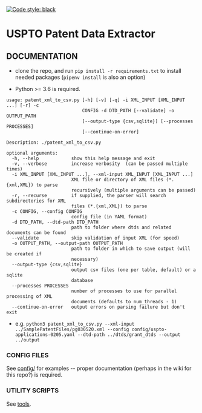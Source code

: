 [![Code style: black](https://img.shields.io/badge/code%20style-black-000000.svg)](https://github.com/psf/black)

# USPTO Patent Data Extractor

## DOCUMENTATION

* clone the repo, and run `pip install -r requirements.txt` to install needed packages (`pipenv install` is also an option)

* Python >= 3.6 is required.

```
usage: patent_xml_to_csv.py [-h] [-v] [-q] -i XML_INPUT [XML_INPUT ...] [-r] -c
                            CONFIG -d DTD_PATH [--validate] -o OUTPUT_PATH
                            [--output-type {csv,sqlite}] [--processes PROCESSES]
                            [--continue-on-error]

Description: ./patent_xml_to_csv.py

optional arguments:
  -h, --help            show this help message and exit
  -v, --verbose         increase verbosity  (can be passed multiple times)
  -i XML_INPUT [XML_INPUT ...], --xml-input XML_INPUT [XML_INPUT ...]
                        XML file or directory of XML files (*.{xml,XML}) to parse
                        recursively (multiple arguments can be passed)
  -r, --recurse         if supplied, the parser will search subdirectories for XML
                        files (*.{xml,XML}) to parse
  -c CONFIG, --config CONFIG
                        config file (in YAML format)
  -d DTD_PATH, --dtd-path DTD_PATH
                        path to folder where dtds and related documents can be found
  --validate            skip validation of input XML (for speed)
  -o OUTPUT_PATH, --output-path OUTPUT_PATH
                        path to folder in which to save output (will be created if
                        necessary)
  --output-type {csv,sqlite}
                        output csv files (one per table, default) or a sqlite
                        database
  --processes PROCESSES
                        number of processes to use for parallel processing of XML
                        documents (defaults to num_threads - 1)
  --continue-on-error   output errors on parsing failure but don't exit

```

* e.g. `python3 patent_xml_to_csv.py --xml-input ../SamplePatentFiles/pg030520.xml --config config/uspto-applications-0205.yaml --dtd-path ../dtds/grant_dtds --output ../output`



### CONFIG FILES
See [config/](config/) for examples -- proper documentation (perhaps in the wiki for this repo?) is required.


### UTILITY SCRIPTS
See [tools](tools/).
